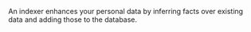 An indexer enhances your personal data by inferring facts over existing data and adding those to the database.